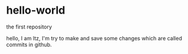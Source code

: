# hello-world
the first repository

hello, I am ltz, I'm try to make and save some changes which are called commits in github.
